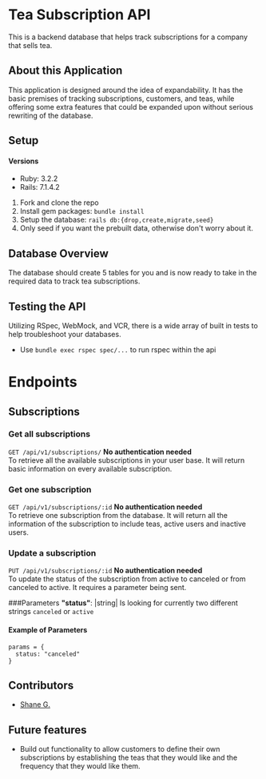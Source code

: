 # Tea Subscription API

This is a backend database that helps track subscriptions for a company that sells tea.

## About this Application

This application is designed around the idea of expandability. It has the basic premises of tracking subscriptions, customers, and teas, while offering some extra features that could be expanded upon without serious rewriting of the database.

## Setup

#### Versions
- Ruby: 3.2.2  
- Rails: 7.1.4.2


1. Fork and clone the repo
2. Install gem packages: `bundle install`
3. Setup the database: `rails db:{drop,create,migrate,seed}`
4. Only seed if you want the prebuilt data, otherwise don't worry about it.

## Database Overview

The database should create 5 tables for you and is now ready to take in the required data to track tea subscriptions. 

## Testing the API
Utilizing RSpec, WebMock, and VCR, there is a wide array of built in tests to help troubleshoot your databases.
- Use `bundle exec rspec spec/...` to run rspec within the api

# Endpoints

## Subscriptions
### Get all subscriptions
`GET /api/v1/subscriptions/` **No authentication needed** <br>
To retrieve all the available subscriptions in your user base. It will return basic information on every available subscription.

### Get one subscription
`GET /api/v1/subscriptions/:id` **No authentication needed** <br>
To retrieve one subscription from the database. It will return all the information of the subscription to include teas, active users and inactive users.

### Update a subscription
`PUT /api/v1/subscriptions/:id` **No authentication needed** <br>
To update the status of the subscription from active to canceled or from canceled to active. It requires a parameter being sent.

###Parameters
**"status"**: |string| Is looking for currently two different strings `canceled` or `active`<br>

#### Example of Parameters
```
params = {
  status: "canceled"
}
```


## Contributors

- [Shane G.](https://github.com/Sgalvin36)

## Future features
- Build out functionality to allow customers to define their own subscriptions by establishing the teas that they would like and the frequency that they would like them.
